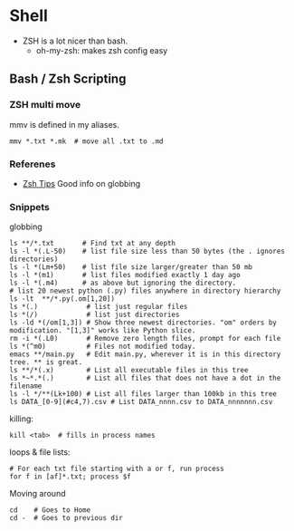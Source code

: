# Shell

- ZSH is a lot nicer than bash.
  - oh-my-zsh: makes zsh config easy


## Bash / Zsh Scripting

### ZSH multi move

mmv is defined in my aliases.

    mmv *.txt *.mk  # move all .txt to .md

### Referenes

- [Zsh Tips](http://reasoniamhere.com/2014/01/11/outrageously-useful-tips-to-master-your-z-shell/) Good info on globbing


### Snippets

globbing

    ls **/*.txt       # Find txt at any depth
    ls -l *(.L-50)    # list file size less than 50 bytes (the . ignores directories)
    ls -l *(Lm+50)    # list file size larger/greater than 50 mb
    ls -l *(m1)       # list files modified exactly 1 day ago
    ls -l *(.m4)      # as above but ignoring the directory.
    # list 20 newest python (.py) files anywhere in directory hierarchy
    ls -lt  **/*.py(.om[1,20])
    ls *(.)            # list just regular files
    ls *(/)            # list just directories
    ls -ld *(/om[1,3]) # Show three newest directories. "om" orders by modification. "[1,3]" works like Python slice.
    rm -i *(.L0)       # Remove zero length files, prompt for each file
    ls *(^m0)          # Files not modified today.
    emacs **/main.py   # Edit main.py, wherever it is in this directory tree. ** is great.
    ls **/*(.x)        # List all executable files in this tree
    ls *~*.*(.)        # List all files that does not have a dot in the filename
    ls -l */**(Lk+100) # List all files larger than 100kb in this tree
    ls DATA_[0-9](#c4,7).csv # List DATA_nnnn.csv to DATA_nnnnnnn.csv

killing:

    kill <tab>  # fills in process names


loops & file lists:

    # For each txt file starting with a or f, run process
    for f in [af]*.txt; process $f

Moving around

    cd    # Goes to Home
    cd -  # Goes to previous dir
